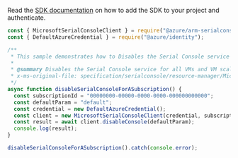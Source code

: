 Read the [SDK documentation](https://github.com/Azure/azure-sdk-for-js/blob/%40azure%2Farm-serialconsole_2.0.1/sdk/serialconsole/arm-serialconsole/README.md) on how to add the SDK to your project and authenticate.

```javascript
const { MicrosoftSerialConsoleClient } = require("@azure/arm-serialconsole");
const { DefaultAzureCredential } = require("@azure/identity");

/**
 * This sample demonstrates how to Disables the Serial Console service for all VMs and VM scale sets in the provided subscription
 *
 * @summary Disables the Serial Console service for all VMs and VM scale sets in the provided subscription
 * x-ms-original-file: specification/serialconsole/resource-manager/Microsoft.SerialConsole/stable/2018-05-01/examples/DisableConsoleExamples.json
 */
async function disableSerialConsoleForASubscription() {
  const subscriptionId = "00000000-00000-0000-0000-000000000000";
  const defaultParam = "default";
  const credential = new DefaultAzureCredential();
  const client = new MicrosoftSerialConsoleClient(credential, subscriptionId);
  const result = await client.disableConsole(defaultParam);
  console.log(result);
}

disableSerialConsoleForASubscription().catch(console.error);
```
